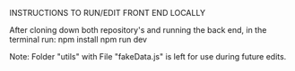 INSTRUCTIONS TO RUN/EDIT FRONT END LOCALLY

After cloning down both repository's and running the back end, in the terminal run:
npm install
npm run dev

Note: Folder "utils" with File "fakeData.js" is left for use during future edits.